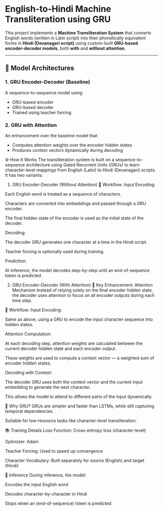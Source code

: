 # English-to-Hindi Machine Transliteration using GRU

This project implements a **Machine Transliteration System** that converts English words (written in Latin script) into their phonetically equivalent forms in **Hindi (Devanagari script)** using custom-built **GRU-based encoder-decoder models**, both **with** and **without attention**.

---

## 🧠 Model Architectures

### 1. GRU Encoder-Decoder (Baseline)
A sequence-to-sequence model using:
- GRU-based encoder
- GRU-based decoder
- Trained using teacher forcing

### 2. GRU with Attention
An enhancement over the baseline model that:
- Computes attention weights over the encoder hidden states
- Produces context vectors dynamically during decoding

⚙️ How It Works
The transliteration system is built on a sequence-to-sequence architecture using Gated Recurrent Units (GRUs) to learn character-level mappings from English (Latin) to Hindi (Devanagari) scripts. It has two variants:

1. GRU Encoder-Decoder (Without Attention)
🔄 Workflow:
Input Encoding:

Each English word is treated as a sequence of characters.

Characters are converted into embeddings and passed through a GRU encoder.

The final hidden state of the encoder is used as the initial state of the decoder.

Decoding:

The decoder GRU generates one character at a time in the Hindi script.

Teacher forcing is optionally used during training.

Prediction:

At inference, the model decodes step-by-step until an end-of-sequence token is predicted.

2. GRU Encoder-Decoder (With Attention)
🎯 Key Enhancement: Attention Mechanism
Instead of relying solely on the final encoder hidden state, the decoder uses attention to focus on all encoder outputs during each time step.

🔄 Workflow:
Input Encoding:

Same as above, using a GRU to encode the input character sequence into hidden states.

Attention Computation:

At each decoding step, attention weights are calculated between the current decoder hidden state and each encoder output.

These weights are used to compute a context vector — a weighted sum of encoder hidden states.

Decoding with Context:

The decoder GRU uses both the context vector and the current input embedding to generate the next character.

This allows the model to attend to different parts of the input dynamically.

🧠 Why GRU?
GRUs are simpler and faster than LSTMs, while still capturing temporal dependencies.

Suitable for low-resource tasks like character-level transliteration.

📚 Training Details
Loss Function: Cross-entropy loss (character-level)

Optimizer: Adam

Teacher Forcing: Used to speed up convergence

Character Vocabulary: Built separately for source (English) and target (Hindi)

🧪 Inference
During inference, the model:

Encodes the input English word

Decodes character-by-character in Hindi

Stops when an <eos> (end-of-sequence) token is predicted
